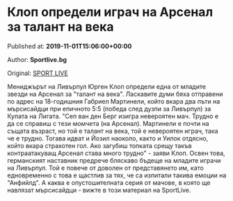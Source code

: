 
# Клоп определи играч на Арсенал за талант на века

Published at: **2019-11-01T15:06:00+00:00**

Author: **Sportlive.bg**

Original: [SPORT LIVE](https://www.sportlive.bg/worldfootball/england/klop-opredeli-igrach-na-arsenal-za-talant-na-veka-1390781.html)

Мениджърът на Ливърпул Юрген Клоп определи една от младите звезди на Арсенал за "талант на века". Ласкавите думи бяха отправени по адрес на 18-годишния Габриел Мартинели, който вкара два пъти на мърсисайдци при епичното 5:5 (победа след дузпи за Ливърпул) за Купата на Лигата.
"Сеп ван ден Берг изигра невероятен мач. Трудно е да се справиш с тези момчета (на Арсенал). Мартинели е почти на същата възраст, но той е талант на века, той е невероятен играч, така че е трудно. Тогава идват и Йозил наоколо, както и Уилок отдясно, който вкара страхотен гол. Ако загубиш топката срещу такъв контраатакуващ Арсенал става много трудно" - заяви Клоп.
Освен това, германският наставник предрече бляскаво бъдеще на младите играчи на Ливърпул. Той е повече от доволен от представянето им, като едновременно с това е щастлив за тях, че са изпитали такива емоции на "Анфийлд". А каква е опустошителната серия от мачове, в която ще навлязат мърсисайдци - вижте в този материал на SportLive.
